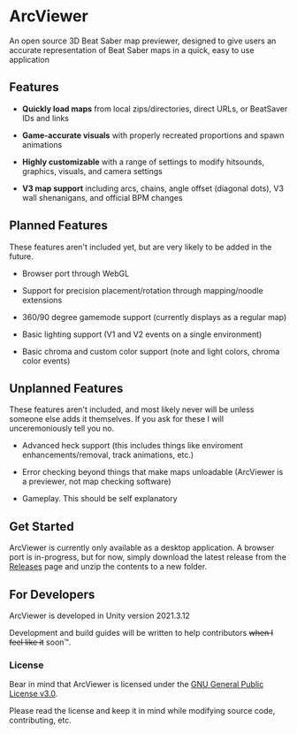 # ArcViewer
An open source 3D Beat Saber map previewer, designed to give users an accurate representation of Beat Saber maps in a quick, easy to use application

## Features
- **Quickly load maps** from local zips/directories, direct URLs, or BeatSaver IDs and links

- **Game-accurate visuals** with properly recreated proportions and spawn animations

- **Highly customizable** with a range of settings to modify hitsounds, graphics, visuals, and camera settings

- **V3 map support** including arcs, chains, angle offset (diagonal dots), V3 wall shenanigans, and official BPM changes

## Planned Features
These features aren't included yet, but are very likely to be added in the future.

- Browser port through WebGL

- Support for precision placement/rotation through mapping/noodle extensions

- 360/90 degree gamemode support (currently displays as a regular map)

- Basic lighting support (V1 and V2 events on a single environment)

- Basic chroma and custom color support (note and light colors, chroma color events)

## Unplanned Features
These features aren't included, and most likely never will be unless someone else adds it themselves. If you ask for these I will unceremoniously tell you no.

- Advanced heck support (this includes things like enviroment enhancements/removal, track animations, etc.)

- Error checking beyond things that make maps unloadable (ArcViewer is a previewer, not map checking software)

- Gameplay. This should be self explanatory

## Get Started
ArcViewer is currently only available as a desktop application. A browser port is in-progress, but for now, simply download the latest release from the [Releases](https://github.com/AllPoland/ArcViewer/releases) page and unzip the contents to a new folder.

## For Developers
ArcViewer is developed in Unity version 2021.3.12

Development and build guides will be written to help contributors ~~when I feel like it~~ soon:tm:.

### License
Bear in mind that ArcViewer is licensed under the [GNU General Public License v3.0](LICENSE).

Please read the license and keep it in mind while modifying source code, contributing, etc.
